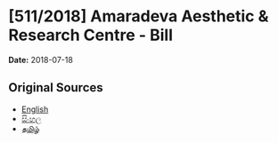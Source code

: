 # [511/2018] Amaradeva Aesthetic & Research Centre - Bill

**Date:** 2018-07-18

## Original Sources

- [English](https://documents.gov.lk/view/bills/2018/7/511-2018_E.pdf)
- [සිංහල](https://documents.gov.lk/view/bills/2018/7/511-2018_S.pdf)
- [தமிழ்](https://documents.gov.lk/view/bills/2018/7/511-2018_T.pdf)
